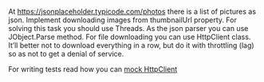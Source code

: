 At https://jsonplaceholder.typicode.com/photos there is a list of pictures as json. Implement downloading images from thumbnailUrl property. For solving this task you should use Threads. As the json parser you can use JObject.Parse method. For file downloading you can use HttpClient class.
It’ll better not to download everything in a row, but do it with throttling (lag) so as not to get a denial of service.

For writing tests read how you can [mock HttpClient](https://gingter.org/2018/07/26/how-to-mock-httpclient-in-your-net-c-unit-tests/)